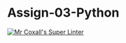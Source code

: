 # Assign-03-Python
[![Mr Coxall's Super Linter](https://github.com/ICS3U-Programming-MarcusW/Assign-03-Python/workflows/Mr%20Coxall's%20Super%20Linter/badge.svg)](https://github.com/ICS3U-Programming-MarcusW/Assign-03-Python/actions/)
